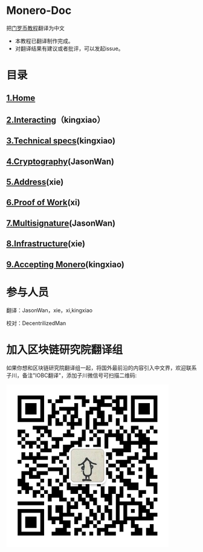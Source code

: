 # Monero-Doc
把[门罗币教程](https://monerodocs.org/)翻译为中文

- 本教程已翻译制作完成。
- 对翻译结果有建议或者批评，可以发起issue。


# 目录
## [1.Home](https://github.com/iobc-inst/Monero-Doc/blob/master/1.Home.md)
## [2.Interacting](https://github.com/iobc-inst/Monero-Doc/blob/master/2.Interacting.md)（kingxiao）
## [3.Technical specs](https://github.com/iobc-inst/Monero-Doc/blob/master/3.Monero%20Technical%20Specs.md)(kingxiao)
## [4.Cryptography](https://github.com/iobc-inst/Monero-Doc/blob/master/4.Cryptography.md)(JasonWan)
## [5.Address](https://github.com/iobc-inst/Monero-Doc/blob/master/5.address.md)(xie)
## [6.Proof of Work](https://github.com/iobc-inst/Monero-Doc/blob/master/6.POW.md)(xi)
## [7.Multisignature](https://github.com/iobc-inst/Monero-Doc/blob/master/7.Multisignature.md)(JasonWan)
## [8.Infrastructure](https://github.com/iobc-inst/Monero-Doc/blob/master/8.%20Infrastructure.md)(xie)
## [9.Accepting Monero](https://github.com/iobc-inst/Monero-Doc/blob/master/9.Accepting%20Monero.md)(kingxiao)

# 参与人员
翻译：JasonWan，xie，xi,kingxiao

校对：DecentrilizedMan


# 加入区块链研究院翻译组

如果你想和区块链研究院翻译组一起，将国外最前沿的内容引入中文界，欢迎联系子川，备注"IOBC翻译"，添加子川微信号可扫描二维码:


![img](https://github.com/iobc-inst/Monero-Doc/blob/master/1729746256.jpg)
